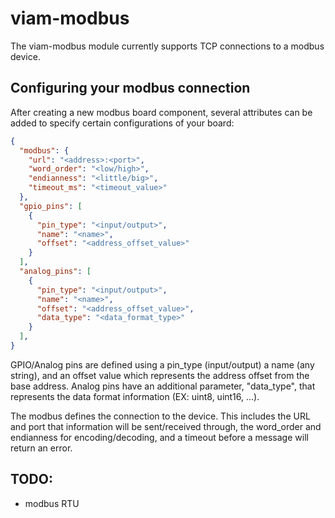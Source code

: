 # viam-modbus

The viam-modbus module currently supports TCP connections to a modbus device.

## Configuring your modbus connection

After creating a new modbus board component, several attributes can be added to specify certain configurations of your board:

```json
{
  "modbus": {
    "url": "<address>:<port>",
    "word_order": "<low/high>",
    "endianness": "<little/big>",
    "timeout_ms": "<timeout_value>"
  },
  "gpio_pins": [
    {
      "pin_type": "<input/output>", 
      "name": "<name>",
      "offset": "<address_offset_value>"
    }
  ],
  "analog_pins": [
    {
      "pin_type": "<input/output>", 
      "name": "<name>",
      "offset": "<address_offset_value>",
      "data_type": "<data_format_type>"
    }
  ],
}
```

GPIO/Analog pins are defined using a pin_type (input/output) a name (any string), and an offset value which represents the address offset from the base address. Analog pins have an additional parameter, "data_type", that represents the data format information (EX: uint8, uint16, ...).

The modbus defines the connection to the device. This includes the URL and port that information will be sent/received through, the word_order and endianness for encoding/decoding, and a timeout before a message will return an error.


## TODO:
  - modbus RTU
